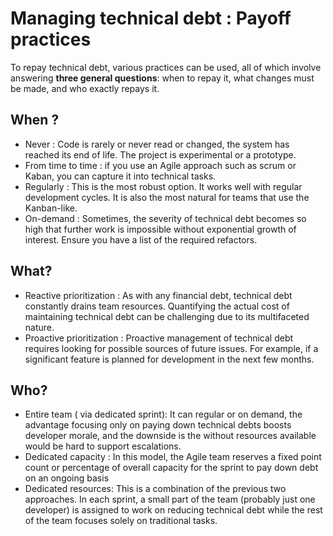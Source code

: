 # Managing technical debt : Payoff practices


To repay technical debt, various practices can be used, all of which involve answering **three general questions**: when to repay it, what changes must be made, and who exactly repays it.


## When ? 

- Never : Code is rarely or never read or changed, the system has reached its end of life. The project is experimental or a prototype.
- From time to time : if you use an Agile approach such as scrum or Kaban, you can capture it into technical tasks.
- Regularly : This is the most robust option. It works well with regular development cycles. It is also the most natural for teams that use the Kanban-like.
- On-demand : Sometimes, the severity of technical debt becomes so high that further work is impossible without exponential growth of interest. Ensure you have a list of the required refactors.

## What?

- Reactive prioritization : As with any financial debt, technical debt constantly drains team resources. Quantifying the actual cost of maintaining technical debt can be challenging due to its multifaceted nature.
- Proactive prioritization : Proactive management of technical debt requires looking for possible sources of future issues. For example, if a significant feature is planned for development in the next few months.

## Who?

- Entire team ( via dedicated sprint): It can regular or on demand, the advantage focusing only on paying down technical debts boosts developer morale, and the downside is the without resources available would be hard to support escalations.
- Dedicated capacity : In this model, the Agile team reserves a fixed point count or percentage of overall capacity for the sprint to pay down debt on an ongoing basis
- Dedicated resources: This is a combination of the previous two approaches. In each sprint, a small part of the team (probably just one developer) is assigned to work on reducing technical debt while the rest of the team focuses solely on traditional tasks.